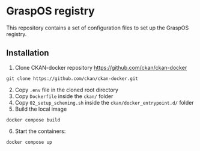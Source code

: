 # GraspOS registry

This repository contains a set of configuration files to set up the GraspOS registry.


## Installation 

1. Clone CKAN-docker repository https://github.com/ckan/ckan-docker
```
git clone https://github.com/ckan/ckan-docker.git
```
2. Copy `.env` file in the cloned root directory 
3. Copy `Dockerfile` inside the `ckan/` folder
4. Copy `02_setup_scheming.sh` inside the `ckan/docker_entrypoint.d/` folder
5. Build the local image 
```
docker compose build
```
6. Start the containers:
```
docker compose up 
```